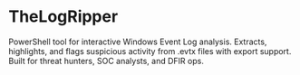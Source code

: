 # TheLogRipper
PowerShell tool for interactive Windows Event Log analysis. Extracts, highlights, and flags suspicious activity from .evtx files with export support. Built for threat hunters, SOC analysts, and DFIR ops.

